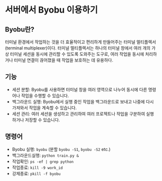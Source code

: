 # 서버에서 Byobu 이용하기

## Byobu란?
터미널 환경에서 작업하는 것을 더 효율적이고 편리하게 만들어주는 터미널 멀티플렉서(terminal multiplexer)이다.
터미널 멀티플렉서는 하나의 터미널 창에서 여러 개의 가상 터미널 세션을 동시에 관리할 수 있도록 도와주는 도구로, 여러 작업을 동시에 처리하거나 터미널 연결이 끊어졌을 때 작업을 보호하는 데 유용하다.

## 기능
- 세션 분할: Byobu를 사용하면 터미널 창을 여러 영역으로 나누어 동시에 다른 명령어나 작업을 수행할 수 있습니다. 
- 백그라운드 실행: Byobu에서 실행 중인 작업을 백그라운드로 보내고 나중에 다시 가져와서 작업을 계속할 수 있습니다. 
- 세션 관리: 여러 세션을 생성하고 관리하여 여러 프로젝트나 작업을 구분하여 실행하거나 저장할 수 있습니다.

## 명령어
- Byobu 실행: <code>byobu</code> (분할 <code>byobu -S1</code>, <code>byobu -S2</code> etc.)
- 백그라운드실행: <code>python train.py &</code>
- 작업확인: <code>ps -ef | grep python</code>
- 작업종료: <code>kill -9 work_id</code>
- 강제종료: <code>pkill -f byobu</code>
